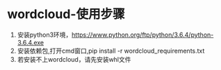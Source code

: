 # wordcloud-使用步骤
1. 安装python3环境，https://www.python.org/ftp/python/3.6.4/python-3.6.4.exe
1. 安装依赖包,打开cmd窗口,pip install -r  wordcloud_requirements.txt
1. 若安装不上wordcloud，请先安装whl文件